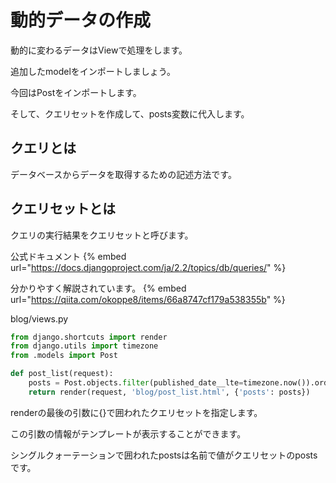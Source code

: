 # 動的データの作成

動的に変わるデータはViewで処理をします。

追加したmodelをインポートしましょう。

今回はPostをインポートします。

そして、クエリセットを作成して、posts変数に代入します。

## クエリとは

データベースからデータを取得するための記述方法です。

## クエリセットとは

クエリの実行結果をクエリセットと呼びます。

公式ドキュメント
{% embed url="https://docs.djangoproject.com/ja/2.2/topics/db/queries/" %}

分かりやすく解説されています。
{% embed url="https://qiita.com/okoppe8/items/66a8747cf179a538355b" %}

blog/views.py
```python
from django.shortcuts import render
from django.utils import timezone
from .models import Post

def post_list(request):
    posts = Post.objects.filter(published_date__lte=timezone.now()).order_by('published_date')
    return render(request, 'blog/post_list.html', {'posts': posts})
```
renderの最後の引数に{}で囲われたクエリセットを指定します。

この引数の情報がテンプレートが表示することができます。

シングルクォーテーションで囲われたpostsは名前で値がクエリセットのpostsです。


